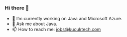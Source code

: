 ### Hi there 👋

- 🔭 I’m currently working on Java and Microsoft Azure.
- 💬 Ask me about Java.
- 📫 How to reach me: jobs@kucuktech.com

<!--
**muttalipkucuk/muttalipkucuk** is a ✨ _special_ ✨ repository because its `README.md` (this file) appears on your GitHub profile.

Here are some ideas to get you started:

- 🔭 I’m currently working on ...
- 🌱 I’m currently learning ...
- 👯 I’m looking to collaborate on ...
- 🤔 I’m looking for help with ...
- 💬 Ask me about Java.
- 📫 How to reach me: jobs@kucuktech.com
- 😄 Pronouns: ...
- ⚡ Fun fact: ...
-->
